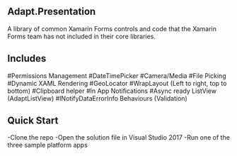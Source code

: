## Adapt.Presentation
A library of common Xamarin Forms controls and code that the Xamarin Forms team has not included in their core libraries. 

## Includes
#Permissions Management
#DateTimePicker
#Camera/Media
#File Picking
#Dynamic XAML Rendering
#GeoLocator
#WrapLayout (Left to right, top to bottom)
#Clipboard helper
#In App Notifications
#Async ready ListView (AdaptListView)
#INotifyDataErrorInfo Behaviours (Validation)

## Quick Start
-Clone the repo
-Open the solution file in Visual Studio 2017
-Run one of the three sample platform apps
